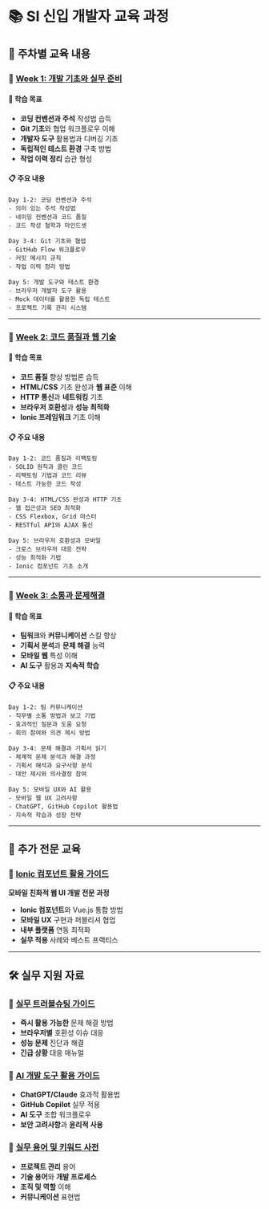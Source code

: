 # 📚 SI 신입 개발자 교육 과정

## 📅 주차별 교육 내용

### 📖 [Week 1: 개발 기초와 실무 준비](./week1-foundation.md)

#### 🎯 학습 목표

- **코딩 컨벤션과 주석** 작성법 습득
- **Git 기초**와 협업 워크플로우 이해
- **개발자 도구** 활용법과 디버깅 기초
- **독립적인 테스트 환경** 구축 방법
- **작업 이력 정리** 습관 형성

#### 📋 주요 내용

```text
Day 1-2: 코딩 컨벤션과 주석
- 의미 있는 주석 작성법
- 네이밍 컨벤션과 코드 품질
- 코드 작성 철학과 마인드셋

Day 3-4: Git 기초와 협업
- GitHub Flow 워크플로우
- 커밋 메시지 규칙
- 작업 이력 정리 방법

Day 5: 개발 도구와 테스트 환경
- 브라우저 개발자 도구 활용
- Mock 데이터를 활용한 독립 테스트
- 프로젝트 기록 관리 시스템
```

---

### 🔧 [Week 2: 코드 품질과 웹 기술](./week2-quality.md)

#### 🎯 학습 목표

- **코드 품질** 향상 방법론 습득
- **HTML/CSS** 기초 완성과 **웹 표준** 이해
- **HTTP 통신**과 **네트워킹** 기초
- **브라우저 호환성**과 **성능 최적화**
- **Ionic 프레임워크** 기초 이해

#### 📋 주요 내용

```text
Day 1-2: 코드 품질과 리팩토링
- SOLID 원칙과 클린 코드
- 리팩토링 기법과 코드 리뷰
- 테스트 가능한 코드 작성

Day 3-4: HTML/CSS 완성과 HTTP 기초
- 웹 접근성과 SEO 최적화
- CSS Flexbox, Grid 마스터
- RESTful API와 AJAX 통신

Day 5: 브라우저 호환성과 모바일
- 크로스 브라우저 대응 전략
- 성능 최적화 기법
- Ionic 컴포넌트 기초 소개
```

---

### 🤝 [Week 3: 소통과 문제해결](./week3-communication.md)

#### 🎯 학습 목표

- **팀워크**와 **커뮤니케이션** 스킬 향상
- **기획서 분석**과 **문제 해결** 능력
- **모바일 웹** 특성 이해
- **AI 도구** 활용과 **지속적 학습**

#### 📋 주요 내용

```text
Day 1-2: 팀 커뮤니케이션
- 직무별 소통 방법과 보고 기법
- 효과적인 질문과 도움 요청
- 회의 참여와 의견 제시 방법

Day 3-4: 문제 해결과 기획서 읽기
- 체계적 문제 분석과 해결 과정
- 기획서 해석과 요구사항 분석
- 대안 제시와 의사결정 참여

Day 5: 모바일 UX와 AI 활용
- 모바일 웹 UX 고려사항
- ChatGPT, GitHub Copilot 활용법
- 지속적 학습과 성장 전략
```

---

## 📱 추가 전문 교육

### 🔧 [Ionic 컴포넌트 활용 가이드](./ionic-guide.md)

**모바일 친화적 웹 UI 개발 전문 과정**

- **Ionic 컴포넌트**와 Vue.js 통합 방법
- **모바일 UX** 구현과 퍼블리셔 협업
- **내부 플랫폼** 연동 최적화
- **실무 적용** 사례와 베스트 프랙티스

---

## 🛠️ 실무 지원 자료

### 🔧 [실무 트러블슈팅 가이드](./troubleshooting-guide.md)

- **즉시 활용 가능한** 문제 해결 방법
- **브라우저별** 호환성 이슈 대응
- **성능 문제** 진단과 해결
- **긴급 상황** 대응 매뉴얼

### 🤖 [AI 개발 도구 활용 가이드](./ai-tools-guide.md)

- **ChatGPT/Claude** 효과적 활용법
- **GitHub Copilot** 실무 적용
- **AI 도구** 조합 워크플로우
- **보안 고려사항**과 **윤리적 사용**

### 📖 [실무 용어 및 키워드 사전](./terms-dictionary.md)

- **프로젝트 관리** 용어
- **기술 용어**와 **개발 프로세스**
- **조직 및 역할** 이해
- **커뮤니케이션** 표현법
